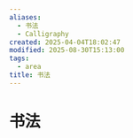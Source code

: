 ```yaml
---
aliases:
  - 书法
  - Calligraphy
created: 2025-04-04T18:02:47
modified: 2025-08-30T15:13:00
tags:
  - area
title: 书法
---
```


# 书法
